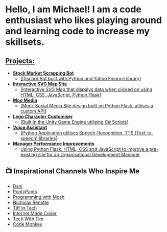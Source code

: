 <h1>Hello, I am Michael! I am a code enthusiast who likes playing around and learning code to increase my skillsets. <br/><a href="https://github.com/codingguy7267236236"></h1>

<h2>Projects:</h2>

- <b>Stock Market Scrapping Bot</b>
  - [Discord Bot built with Python and Yahoo Finance library] 
- <b>Interactive SVG Map Site</b>
  - [Interactive SVG Map that dispalys data when clicked on using HTML, CSS, JavaScript, Python Flask]
- <b>Moo Media</b>
  - [Mock Social Media Site design built on Python Flask, utilises a custom API]
- <b>Lego Character Customiser</b>
  - [Built in the Unity Game Engine utilising C# Scripts]
- <b>Voice Assistant</b>
  - [Python Application utilises Speech-Recognition, TTS (Text-to-speech) libraries]
- <b>Manager Performance Improvements</b>
  - [Using Python Flask, HTML, CSS and JavaScript to improve a pre-existing site for an Organisational Development Manager](https://github.com/codingguy7267236236/Manager-consultant-web-project)

<h2>📺 Inspirational Channels Who Inspire Me</h2>

- [Dani](https://www.youtube.com/@Danidev)
- [PontyPants](https://www.youtube.com/@Pontypants)
- [Programming with Mosh](https://www.youtube.com/@programmingwithmosh)
- [Nicholas Renotte](https://www.youtube.com/@NicholasRenotte)
- [Tiff In Tech](https://www.youtube.com/@TiffInTech)
- [Internet Made Coder](https://www.youtube.com/@InternetMadeCoder)
- [Tech With Tim](https://www.youtube.com/@TechWithTim)
- [Code Monkey](https://www.youtube.com/@CodeMonkeyUnity)

<!--
**joshmadakor1/joshmadakor1** is a ✨ _special_ ✨ repository because its `README.md` (this file) appears on your GitHub profile.

Here are some ideas to get you started:

- 🔭 I’m currently working on ...
- 🌱 I’m currently learning ...
- 👯 I’m looking to collaborate on ...
- 🤔 I’m looking for help with ...
- 💬 Ask me about ...
- 📫 How to reach me: ...
- 😄 Pronouns: ...
- ⚡ Fun fact: ...
-->
